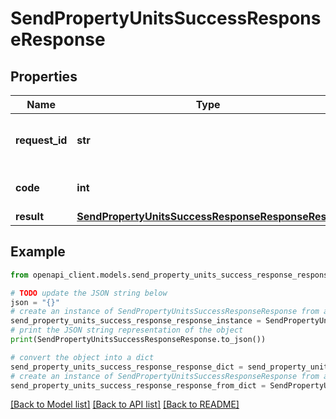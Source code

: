 # SendPropertyUnitsSuccessResponseResponse


## Properties

Name | Type | Description | Notes
------------ | ------------- | ------------- | -------------
**request_id** | **str** | Unique identifier for the request | 
**code** | **int** | Successful response code. | 
**result** | [**SendPropertyUnitsSuccessResponseResponseResult**](SendPropertyUnitsSuccessResponseResponseResult.md) |  | 

## Example

```python
from openapi_client.models.send_property_units_success_response_response import SendPropertyUnitsSuccessResponseResponse

# TODO update the JSON string below
json = "{}"
# create an instance of SendPropertyUnitsSuccessResponseResponse from a JSON string
send_property_units_success_response_response_instance = SendPropertyUnitsSuccessResponseResponse.from_json(json)
# print the JSON string representation of the object
print(SendPropertyUnitsSuccessResponseResponse.to_json())

# convert the object into a dict
send_property_units_success_response_response_dict = send_property_units_success_response_response_instance.to_dict()
# create an instance of SendPropertyUnitsSuccessResponseResponse from a dict
send_property_units_success_response_response_from_dict = SendPropertyUnitsSuccessResponseResponse.from_dict(send_property_units_success_response_response_dict)
```
[[Back to Model list]](../README.md#documentation-for-models) [[Back to API list]](../README.md#documentation-for-api-endpoints) [[Back to README]](../README.md)


